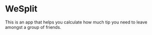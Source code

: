 # WeSplit
This is an app that helps you calculate how much tip you need to leave amongst a group of friends.
